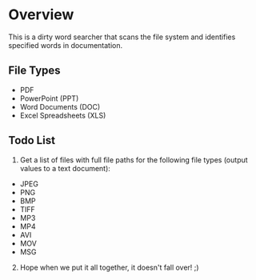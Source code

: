 # Overview
This is a dirty word searcher that scans the file system and identifies specified words in documentation.

## File Types
- PDF
- PowerPoint (PPT)
- Word Documents (DOC)
- Excel Spreadsheets (XLS)

## Todo List

1. Get a list of files with full file paths for the following file types (output values to a text document):

- JPEG
- PNG
- BMP
- TIFF
- MP3
- MP4
- AVI
- MOV
- MSG

2. Hope when we put it all together, it doesn't fall over! ;)
